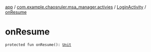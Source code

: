 [app](../../index.md) / [com.example.chaosruler.msa_manager.activies](../index.md) / [LoginActivity](index.md) / [onResume](.)

# onResume

`protected fun onResume(): `[`Unit`](https://kotlinlang.org/api/latest/jvm/stdlib/kotlin/-unit/index.html)